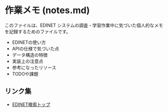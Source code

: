 # 作業メモ (notes.md)

このファイルは、EDINET システムの調査・学習作業中に気づいた個人的なメモを記録するためのファイルです。

- EDINETの使い方
- APIの仕様で気づいた点
- データ構造の特徴
- 実装上の注意点
- 参考になったリソース
- TODOや課題

## リンク集

- [EDINET検索トップ](https://disclosure2.edinet-fsa.go.jp/)
